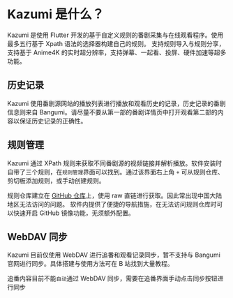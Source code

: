 # Kazumi 是什么？

Kazumi 是使用 Flutter 开发的基于自定义规则的番剧采集与在线观看程序。使用最多五行基于 Xpath 语法的选择器构建自己的规则。
支持规则导入与规则分享，支持基于 Anime4K 的实时超分辨率，支持弹幕、一起看、投屏、硬件加速等超多功能。

## 历史记录

Kazumi 使用番剧源网站的播放列表进行播放和观看历史的记录，历史记录的番剧信息则来自 Bangumi。请尽量不要从第一部的番剧详情页中打开观看第二部的内容以保证历史记录的正确性。

## 规则管理

Kazumi 通过 XPath 规则来获取不同番剧源的视频链接并解析播放。软件安装时自带了三个规则，在`规则管理`界面可以找到。通过该界面右上角 `+` 可从规则仓库、剪切板添加规则，或手动创建规则。

规则仓库建立在 [GitHub 仓库](https://github.com/Predidit/KazumiRules)上，使用 raw 直链进行获取。因此常出现中国大陆地区无法访问的问题。
软件内提供了便捷的导航措施，在无法访问规则仓库时可以快速开启 GitHub 镜像功能，无须额外配置。

## WebDAV 同步

Kazumi 目前仅使用 WebDAV 进行追番和观看记录同步，暂不支持与 Bangumi 官网进行同步。具体搭建与使用方法可在 B 站找到大量教程。

追番内容目前不能`自动`通过 WebDAV 同步，需要在追番界面手动点击同步按钮进行同步
